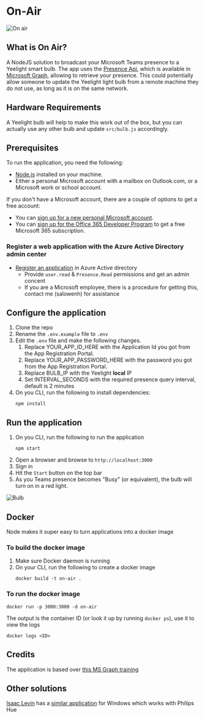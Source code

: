 # On-Air

![On air](https://github.com/sagilo/On-Air/blob/master/.github/featured_w700.jpg?raw=true "On Air")

## What is On Air?

A NodeJS solution to broadcast your Microsoft Teams presence to a Yeelight smart bulb. The app uses the [Presence Api](https://docs.microsoft.com/graph/api/presence-get), which is available in [Microsoft Graph](https://docs.microsoft.com/graph/overview), allowing to retrieve your presence. This could potentially allow someone to update the Yeelight light bulb from a remote machine they do not use, as long as it is on the same network.

## Hardware Requirements
A Yeelight bulb will help to make this work out of the box, but you can actually use any other bulb and update `src/bulb.js` accordingly.

## Prerequisites
To run the application, you need the following:

- [Node.js](https://nodejs.org/) installed on your machine.
- Either a personal Microsoft account with a mailbox on Outlook.com, or a Microsoft work or school account.

If you don't have a Microsoft account, there are a couple of options to get a free account:

- You can [sign up for a new personal Microsoft account](https://signup.live.com/signup?wa=wsignin1.0&rpsnv=12&ct=1454618383&rver=6.4.6456.0&wp=MBI_SSL_SHARED&wreply=https://mail.live.com/default.aspx&id=64855&cbcxt=mai&bk=1454618383&uiflavor=web&uaid=b213a65b4fdc484382b6622b3ecaa547&mkt=E-US&lc=1033&lic=1).
- You can [sign up for the Office 365 Developer Program](https://developer.microsoft.com/office/dev-program) to get a free Microsoft 365 subscription.

### Register a web application with the Azure Active Directory admin center
- [Register an application](https://github.com/microsoftgraph/msgraph-training-nodeexpressapp/tree/master/Demos/03-add-msgraph) in Azure Active directory
  - Provide `user.read` & `Presence.Read` permissions and get an admin concent 
  - If you are a Microsoft employee, there is a procedure for getting this, contact me (salowenh) for assistance 
  
## Configure the application
1. Clone the repo
1. Rename the `.env.example` file to `.env`
1. Edit the `.env` file and make the following changes.
    1. Replace YOUR_APP_ID_HERE with the Application Id you got from the App Registration Portal.
    1. Replace YOUR_APP_PASSWORD_HERE with the password you got from the App Registration Portal.
    1. Replace BULB_IP with the Yeelight **local** IP
    1. Set INTERVAL_SECONDS with the required presence query interval, default is 2 minutes
1. On you CLI, run the following to install dependencies:
    ```Shell
    npm install
    ```

## Run the application
1. On you CLI, run the following to run the application
    ```Shell
    npm start
    ```
1. Open a browser and browse to `http://localhost:3000`
1. Sign in
1. Hit the `Start` button on the top bar
1. As you Teams presence becomes "Busy" (or equivalent), the bulb will turn on in a red light.

![Bulb](https://github.com/sagilo/On-Air/blob/master/.github/busy_w700.jpg?raw=true "On Air")

## Docker
Node makes it super easy to turn applications into a docker image

### To build the docker image
1. Make sure Docker daemon is running
1. On your CLI, run the following to create a docker image
    ```Shell
    docker build -t on-air .
    ```
    
### To run the docker image

```Shell
docker run -p 3000:3000 -d on-air
```
The output is the container ID (or look it up by running `docker ps`), use it to view the logs
```Shell
docker logs <ID>
```
    
## Credits
The application is based over [this MS Graph training](https://github.com/microsoftgraph/msgraph-training-nodeexpressapp)

## Other solutions
[Isaac Levin](https://github.com/isaacrlevin) has a [similar application](https://github.com/isaacrlevin/PresenceLight) for Windows which works with Philips Hue


